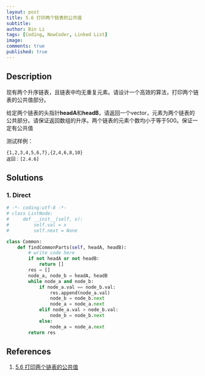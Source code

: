 ```yaml
---
layout: post
title: 5.6 打印两个链表的公共值
subtitle: 
author: Bin Li
tags: [Coding, NowCoder, Linked List]
image: 
comments: true
published: true
---
```


## Description

现有两个升序链表，且链表中均无重复元素。请设计一个高效的算法，打印两个链表的公共值部分。

给定两个链表的头指针**headA**和**headB**，请返回一个vector，元素为两个链表的公共部分。请保证返回数组的升序。两个链表的元素个数均小于等于500。保证一定有公共值

测试样例：

```
{1,2,3,4,5,6,7},{2,4,6,8,10}
返回：[2.4.6]
```

## Solutions
### 1. Direct
```python
# -*- coding:utf-8 -*-
# class ListNode:
#     def __init__(self, x):
#         self.val = x
#         self.next = None

class Common:
    def findCommonParts(self, headA, headB):
        # write code here
        if not headA or not headB:
            return []
        res = []
        node_a, node_b = headA, headB
        while node_a and node_b:
            if node_a.val == node_b.val:
                res.append(node_a.val)
                node_b = node_b.next
                node_a = node_a.next
            elif node_a.val > node_b.val:
                node_b = node_b.next
            else:
                node_a = node_a.next
        return res
```

## References
1. [5.6 打印两个链表的公共值](https://www.nowcoder.com/study/vod/1/5/6)